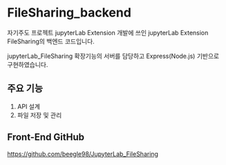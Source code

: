 # FileSharing_backend
자기주도 프로젝트 jupyterLab Extension 개발에 쓰인
jupyterLab Extension FileSharing의 백엔드 코드입니다.

jupyterLab_FileSharing 확장기능의 서버를 담당하고
Express(Node.js) 기반으로 구현하였습니다.


## 주요 기능

1. API 설계
2. 파일 저장 및 관리

## Front-End GitHub
https://github.com/beegle98/JupyterLab_FileSharing

